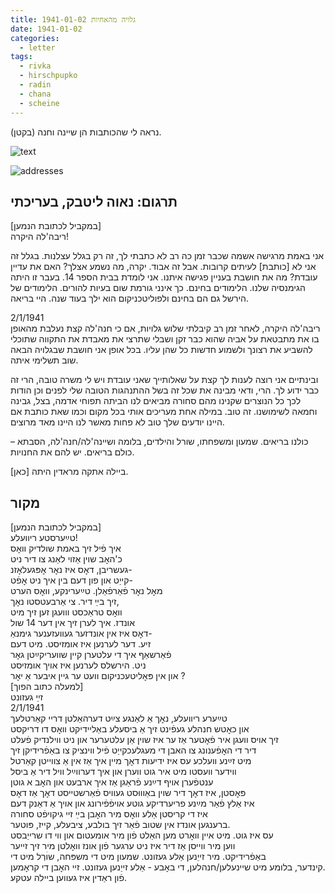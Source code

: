 ```yaml
---
title: 1941-01-02 גלויה מהאחיות
date: 1941-01-02
categories:
  - letter
tags:
  - rivka
  - hirschpupko
  - radin
  - chana
  - scheine
---
```


נראה לי שהכותבות הן שיינה וחנה (בקטן).

![text](/pupko-papers/assets/images/1941-01-02-content.jpg)

![addresses](/pupko-papers/assets/images/1941-01-02-addresses.jpg)

## תרגום: נאוה ליטבק, בעריכתי
[במקביל לכתובת הנמען]  
ריבה'לה היקרה!

אני באמת מרגישה אשמה שכבר זמן כה רב לא כתבתי לך, זה רק בגלל עצלנות.
בגלל זה אני לא [כותבת] לעיתים קרובות. אבל זה אבוד.
יקרה, מה נשמע אצלך? האם את עדיין עובדת? מה את חושבת בעניין פגישה איתנו.
אני לומדת בבית הספר 14. בעבר זו היתה הגימנסיה שלנו. הלימודים בחינם.
כך אינני גורמת שום בעיות להורים. הלימודים של הירשל גם הם בחינם
ולפוליטכניקום הוא ילך בעוד שנה.
היי בריאה.

2/1/1941  
ריבה'לה היקרה, לאחר זמן רב קיבלתי שלוש גלויות, אם כי חנה'לה קצת נעלבת מהאופן בו את
מתבטאת על אביה שהוא כבר זקן ושבלי שתרצי את מאבדת את התקווה שתוכלי
להשביע את רצונך ולשמוע חדשות כל שהן עליו.  בכל אופן אני חושבת שבגלויה הבאה שוב
תשלימי איתה.

ובינתיים אני רוצה לענות לך קצת על שאלותייך שאני עובדת ויש לי משרה טובה, הרי זה
כבר ידוע לך. הרי, ודאי מבינה את שכל זה בשל ההתנהגות הטובה שלי לפנים וכן הודות
לכך כל הנוצרים שקנינו מהם סחורה מביאים לנו הביתה תפוחי אדמה, בצל, גבינה וחמאה
לשימושנו. זה טוב. במילה אחת מעריכים אותי בכל מקום וכמו שאת כותבת אם היינו יודעים
שלך טוב לא פחות מאשר לנו היינו מאד מרוצים.

כולנו בריאים. שמעון ומשפחתו, שורל והילדים, בלומה ושיינה'לה/חנה'לה, הסבתא – כולם בריאים.
יש להם את החנויות.

ביילה אתקה מראדין היתה [כאן].


## מקור

[במקביל לכתובת הנמען]  
טײַערסטע ריוועלע!  
איך פֿיל זיך באמת שולדיק וואׇס  
כ'האׇב שוין אַזוי לאַנג צו דיר ניט  
געשריבן, דאׇס איז נאׇר אׇפּגעלאׇזנ-  
קייַט און פון דעם בין איך ניט אׇפֿט-  
מאׇל נאׇר פֿאַרפֿאַלן. טײַערינקע, וואׇס הערט  
זיך בײַ דיר. צי אַרבעטסטו נאׇך,  
וואׇס טראַכסט ווועגן זען זיך מיט  
אונדז. איך לערן זיך אין דער 14 שול  
דאׇס איז אין אונדזער געוועזענער גימנאַ-  
זיע. דער לערנען איז אומזיסט. מיט דעם  
פֿאַרשאַף איך די עלטערן קיין שוועריקײַטן גאׇר  
ניט. הירשלס לערנען איז אויך אומזיסט  
און אין פּאׇליטעכניקום וועט ער גיין איבער אַ יאׇר ?  
[למעלה כתוב הפוך]  
זײַ געזונט  
2/1/1941  
טײַערע ריוועלע,   נאׇך אַ לאַנגע צײַט דערהאַלטן דריי קאַרטלעך  
און כאׇטש חנהלע געפֿינט זיך אַ ביסעלע באַליידיקט וואׇס דו דריקסט  
זיך אויס וועגן איר פֿאׇטער אַז ער איז שוין אַן עלטערער און ניט ווילנדיק פֿעלט  
דיר די האׇפֿענונג צו האבן די מעגלעכקייַט פֿיל ווינציק צו באַפֿרידיקן זיך  
מיט זײַנע וועלכע עס איז ידיעות דאׇך מיין איך אַז אין אַ צווייטן קאַרטל  
ווידער וועסטו מיט איר גוט ווערן און איך דערווײַל וויל דיר אַ ביסל  
ענטפֿערן אויף דײַנע פֿראַגן אַז איך ארבעט און האׇב א גוטן  
פּאׇסטן, איז דאׇך דיר שוין באַוווּסט געוויס פֿאַרשטייסט דאׇך אַז דאׇס  
איז אַלץ פֿאַר מײַנע פריערדיקע גוטע אויפֿפֿירונג און אויך אַ דאַנק דעם  
איז די קריסטן אַלע וואׇס מיר האׇבן בײַ זײ גיקויפֿט סחורה  
ברענגען אונדז אין שטוב פֿאַר זיך בולבע, ציבעלע, קייז, פּוטער.  
עס איז גוט. מיט איין וואׇרט מען האַלט פֿון מיר אומעטום און ווי דו שרייַבסט  
ווען מיר ווייסן אַז דיר איז ניט ערגער פֿון אונז וואׇלטן מיר זיך זייער  
באַפֿרידיקט. מיר זייַנען אַלע געזונט. שמעון מיט די משפּחה, שוׄרְל מיט די  
קינדער, בלומע מיט שיינעלען/חנהלען, די באׇבע - אַלע זייַנען געזונט. זיי האׇבן די קראׇמען.  
פֿון ראַדין איז געווען ביילה עטקע.  
